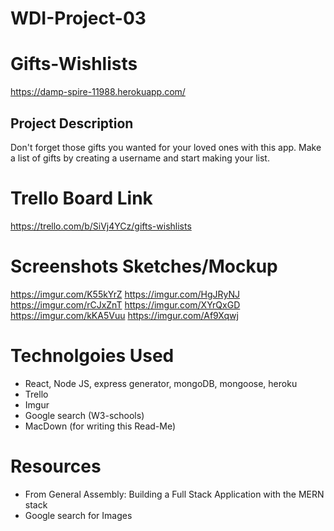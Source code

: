 # WDI-Project-03
# Gifts-Wishlists

https://damp-spire-11988.herokuapp.com/

## Project Description
Don't forget those gifts you wanted for your loved ones with this app.  Make a list of gifts by creating a username and start making your list.

# Trello Board Link
https://trello.com/b/SiVj4YCz/gifts-wishlists

# Screenshots Sketches/Mockup
https://imgur.com/K55kYrZ
https://imgur.com/HgJRyNJ
https://imgur.com/rCJxZnT
https://imgur.com/XYrQxGD
https://imgur.com/kKA5Vuu
https://imgur.com/Af9Xqwj

# Technolgoies Used
* React, Node JS, express generator, mongoDB, mongoose, heroku
* Trello
* Imgur
* Google search (W3-schools)
* MacDown (for writing this Read-Me)

# Resources
* From General Assembly: Building a Full Stack Application with the MERN stack
* Google search for Images



